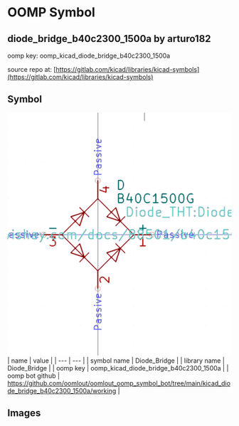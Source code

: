 # OOMP Symbol  
## diode_bridge_b40c2300_1500a  by arturo182  
  
oomp key: oomp_kicad_diode_bridge_b40c2300_1500a  
  
source repo at: [https://gitlab.com/kicad/libraries/kicad-symbols](https://gitlab.com/kicad/libraries/kicad-symbols)  
## Symbol  
  
[![working.png](working_600.png)](working.png)  
| name | value | 
| --- | --- | 
| symbol name | Diode_Bridge | 
| library name | Diode_Bridge | 
| oomp key | oomp_kicad_diode_bridge_b40c2300_1500a | 
| oomp bot github | https://github.com/oomlout/oomlout_oomp_symbol_bot/tree/main/kicad_diode_bridge_b40c2300_1500a/working | 
## Images  
